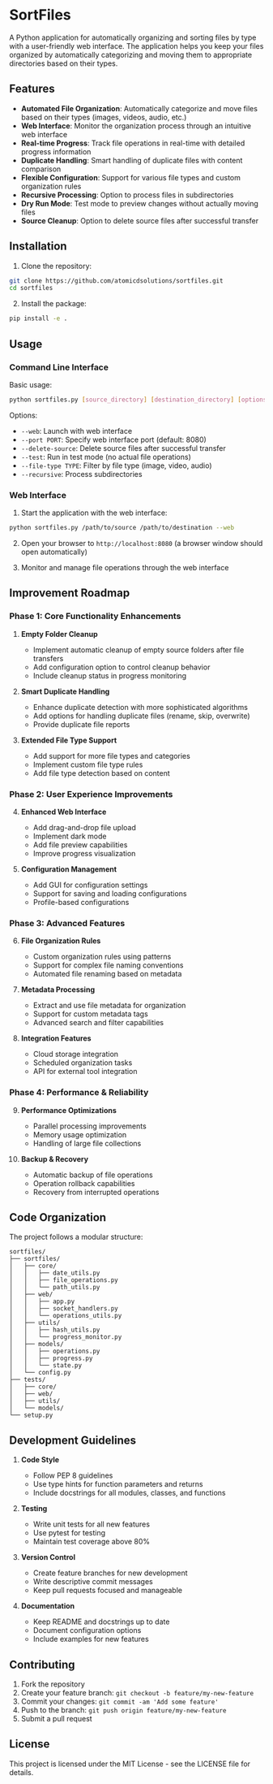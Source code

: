 # SortFiles

A Python application for automatically organizing and sorting files by type with a user-friendly web interface. The application helps you keep your files organized by automatically categorizing and moving them to appropriate directories based on their types.

## Features

- **Automated File Organization**: Automatically categorize and move files based on their types (images, videos, audio, etc.)
- **Web Interface**: Monitor the organization process through an intuitive web interface
- **Real-time Progress**: Track file operations in real-time with detailed progress information
- **Duplicate Handling**: Smart handling of duplicate files with content comparison
- **Flexible Configuration**: Support for various file types and custom organization rules
- **Recursive Processing**: Option to process files in subdirectories
- **Dry Run Mode**: Test mode to preview changes without actually moving files
- **Source Cleanup**: Option to delete source files after successful transfer

## Installation

1. Clone the repository:
```bash
git clone https://github.com/atomicdsolutions/sortfiles.git
cd sortfiles
```

2. Install the package:
```bash
pip install -e .
```

## Usage

### Command Line Interface

Basic usage:
```bash
python sortfiles.py [source_directory] [destination_directory] [options]
```

Options:
- `--web`: Launch with web interface
- `--port PORT`: Specify web interface port (default: 8080)
- `--delete-source`: Delete source files after successful transfer
- `--test`: Run in test mode (no actual file operations)
- `--file-type TYPE`: Filter by file type (image, video, audio)
- `--recursive`: Process subdirectories

### Web Interface

1. Start the application with the web interface:
```bash
python sortfiles.py /path/to/source /path/to/destination --web
```

2. Open your browser to `http://localhost:8080` (a browser window should open automatically)

3. Monitor and manage file operations through the web interface

## Improvement Roadmap

### Phase 1: Core Functionality Enhancements

1. **Empty Folder Cleanup**
   - Implement automatic cleanup of empty source folders after file transfers
   - Add configuration option to control cleanup behavior
   - Include cleanup status in progress monitoring

2. **Smart Duplicate Handling**
   - Enhance duplicate detection with more sophisticated algorithms
   - Add options for handling duplicate files (rename, skip, overwrite)
   - Provide duplicate file reports

3. **Extended File Type Support**
   - Add support for more file types and categories
   - Implement custom file type rules
   - Add file type detection based on content

### Phase 2: User Experience Improvements

4. **Enhanced Web Interface**
   - Add drag-and-drop file upload
   - Implement dark mode
   - Add file preview capabilities
   - Improve progress visualization

5. **Configuration Management**
   - Add GUI for configuration settings
   - Support for saving and loading configurations
   - Profile-based configurations

### Phase 3: Advanced Features

6. **File Organization Rules**
   - Custom organization rules using patterns
   - Support for complex file naming conventions
   - Automated file renaming based on metadata

7. **Metadata Processing**
   - Extract and use file metadata for organization
   - Support for custom metadata tags
   - Advanced search and filter capabilities

8. **Integration Features**
   - Cloud storage integration
   - Scheduled organization tasks
   - API for external tool integration

### Phase 4: Performance & Reliability

9. **Performance Optimizations**
   - Parallel processing improvements
   - Memory usage optimization
   - Handling of large file collections

10. **Backup & Recovery**
    - Automatic backup of file operations
    - Operation rollback capabilities
    - Recovery from interrupted operations

## Code Organization

The project follows a modular structure:

```
sortfiles/
├── sortfiles/
│   ├── core/
│   │   ├── date_utils.py
│   │   ├── file_operations.py
│   │   └── path_utils.py
│   ├── web/
│   │   ├── app.py
│   │   ├── socket_handlers.py
│   │   └── operations_utils.py
│   ├── utils/
│   │   ├── hash_utils.py
│   │   └── progress_monitor.py
│   ├── models/
│   │   ├── operations.py
│   │   ├── progress.py
│   │   └── state.py
│   └── config.py
├── tests/
│   ├── core/
│   ├── web/
│   ├── utils/
│   └── models/
└── setup.py
```

## Development Guidelines

1. **Code Style**
   - Follow PEP 8 guidelines
   - Use type hints for function parameters and returns
   - Include docstrings for all modules, classes, and functions

2. **Testing**
   - Write unit tests for all new features
   - Use pytest for testing
   - Maintain test coverage above 80%

3. **Version Control**
   - Create feature branches for new development
   - Write descriptive commit messages
   - Keep pull requests focused and manageable

4. **Documentation**
   - Keep README and docstrings up to date
   - Document configuration options
   - Include examples for new features

## Contributing

1. Fork the repository
2. Create your feature branch: `git checkout -b feature/my-new-feature`
3. Commit your changes: `git commit -am 'Add some feature'`
4. Push to the branch: `git push origin feature/my-new-feature`
5. Submit a pull request

## License

This project is licensed under the MIT License - see the LICENSE file for details.